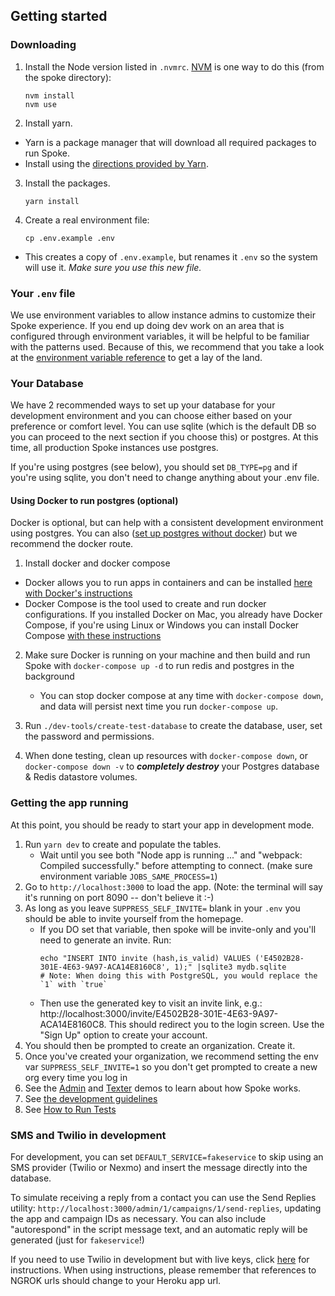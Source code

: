 ## Getting started


### Downloading

1. Install the Node version listed in `.nvmrc`. [NVM](https://github.com/creationix/nvm) is one way to do this (from the spoke directory):
   ```
   nvm install
   nvm use
   ```
2. Install yarn.

- Yarn is a package manager that will download all required packages to run Spoke.
- Install using the [directions provided by Yarn](https://yarnpkg.com/en/docs/install).

3. Install the packages.
   ```
   yarn install
   ```
4. Create a real environment file:
   ```
   cp .env.example .env
   ```

- This creates a copy of `.env.example`, but renames it `.env` so the system will use it. _Make sure you use this new file._

### Your `.env` file

We use environment variables to allow instance admins to customize their Spoke experience. If you end up doing dev work on an area that is configured through environment variables, it will be helpful to be familiar with the patterns used. Because of this, we recommend that you take a look at the [environment variable reference](REFERENCE-environment_variables.md) to get a lay of the land.  

### Your Database

We have 2 recommended ways to set up your database for your development environment and you can choose either based on your preference or comfort level. You can use sqlite (which is the default DB so you can proceed to the next section if you choose this) or postgres. At this time, all production Spoke instances use postgres.

If you're using postgres (see below), you should set `DB_TYPE=pg` and if you're using sqlite, you don't need to change anything about your .env file.


#### Using Docker to run postgres (optional)

Docker is optional, but can help with a consistent development environment using postgres. You can also ([set up postgres without docker](HOWTO_USE_POSTGRESQL.md)) but we recommend the docker route.

1. Install docker and docker compose

- Docker allows you to run apps in containers and can be installed [here with Docker's instructions](https://docs.docker.com/desktop/)
- Docker Compose is the tool used to create and run docker configurations. If you installed Docker on Mac, you already have Docker Compose, if you're using Linux or Windows you can install Docker Compose [with these instructions](https://docs.docker.com/compose/install/)

2. Make sure Docker is running on your machine and then build and run Spoke with `docker-compose up -d` to run redis and postgres in the background
   - You can stop docker compose at any time with `docker-compose down`, and data will persist next time you run `docker-compose up`.

3. Run `./dev-tools/create-test-database` to create the database, user, set the password and permissions.

4. When done testing, clean up resources with `docker-compose down`, or `docker-compose down -v` to **_completely destroy_** your Postgres database & Redis datastore volumes.

### Getting the app running

At this point, you should be ready to start your app in development mode.

1. Run `yarn dev` to create and populate the tables.
   - Wait until you see both "Node app is running ..." and "webpack: Compiled successfully." before attempting to connect. (make sure environment variable `JOBS_SAME_PROCESS=1`)
2. Go to `http://localhost:3000` to load the app. (Note: the terminal will say it's running on port 8090 -- don't believe it :-)
3. As long as you leave `SUPPRESS_SELF_INVITE=` blank in your `.env` you should be able to invite yourself from the homepage.
   - If you DO set that variable, then spoke will be invite-only and you'll need to generate an invite. Run:
     ```
     echo "INSERT INTO invite (hash,is_valid) VALUES ('E4502B28-301E-4E63-9A97-ACA14E8160C8', 1);" |sqlite3 mydb.sqlite
     # Note: When doing this with PostgreSQL, you would replace the `1` with `true`
     ```
   - Then use the generated key to visit an invite link, e.g.: http://localhost:3000/invite/E4502B28-301E-4E63-9A97-ACA14E8160C8. This should redirect you to the login screen. Use the "Sign Up" option to create your account.
4. You should then be prompted to create an organization. Create it.
5. Once you've created your organization, we recommend setting the env var `SUPPRESS_SELF_INVITE=1` so you don't get prompted to create a new org every time you log in
6. See the [Admin](https://youtu.be/PTMykMX8gII) and [Texter](https://youtu.be/EqE1UDvKGco) demos to learn about how Spoke works.
7. See [the development guidelines](EXPLANATION-development-guidelines.md)
8. See [How to Run Tests](HOWTO-run_tests.md)

### SMS and Twilio in development

For development, you can set `DEFAULT_SERVICE=fakeservice` to skip using an SMS provider (Twilio or Nexmo) and insert the message directly into the database.

To simulate receiving a reply from a contact you can use the Send Replies utility: `http://localhost:3000/admin/1/campaigns/1/send-replies`, updating the app and campaign IDs as necessary. You can also include "autorespond" in the script message text, and an automatic reply will be generated (just for `fakeservice`!)

If you need to use Twilio in development but with live keys, click [here](HOWTO_INTEGRATE_TWILIO.md) for instructions.
When using instructions, please remember that references to NGROK urls should change to your Heroku app url.
